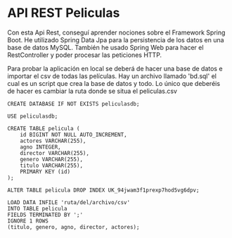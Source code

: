 # API REST Peliculas
Con esta Api Rest, conseguí aprender nociones sobre el Framework Spring Boot.
He utilizado Spring Data Jpa para la persistencia de los datos en una base de datos MySQL.
También he usado Spring Web para hacer el RestController y poder procesar las peticiones HTTP.

Para probar la aplicación en local se deberá de hacer una base de datos e importar el csv de todas las películas. Hay un archivo llamado 'bd.sql' el cual es un script que crea la base de datos y todo.
Lo único que deberéis de hacer es cambiar la ruta donde se situa el peliculas.csv

```
CREATE DATABASE IF NOT EXISTS peliculasdb;

USE peliculasdb;

CREATE TABLE pelicula (
    id BIGINT NOT NULL AUTO_INCREMENT,
    actores VARCHAR(255),
    agno INTEGER,
    director VARCHAR(255),
    genero VARCHAR(255),
    titulo VARCHAR(255),
    PRIMARY KEY (id)
);

ALTER TABLE pelicula DROP INDEX UK_94jwam3f1prexp7hod5vg6dpv;

LOAD DATA INFILE 'ruta/del/archivo/csv' 
INTO TABLE pelicula
FIELDS TERMINATED BY ';'
IGNORE 1 ROWS
(titulo, genero, agno, director, actores);
```

